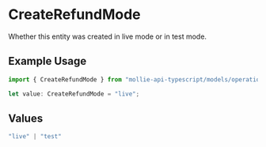 # CreateRefundMode

Whether this entity was created in live mode or in test mode.

## Example Usage

```typescript
import { CreateRefundMode } from "mollie-api-typescript/models/operations";

let value: CreateRefundMode = "live";
```

## Values

```typescript
"live" | "test"
```